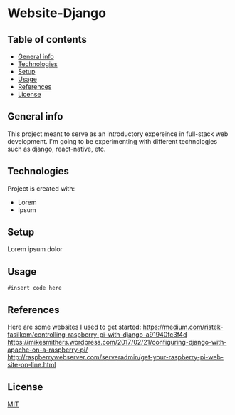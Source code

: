 # Website-Django

## Table of contents
* [General info](#general-info)
* [Technologies](#technologies)
* [Setup](#setup)
* [Usage](#usage)
* [References](#refernces)
* [License](#license)

## General info
This project meant to serve as an introductory expereince in full-stack web development. I'm going to be experimenting with different technologies such as django, react-native, etc. 
	
## Technologies
Project is created with:
*  Lorem
*  Ipsum
	
## Setup
Lorem ipsum dolor

## Usage
```
#insert code here
```

## References
Here are some websites I used to get started:
https://medium.com/ristek-fasilkom/controlling-raspberry-pi-with-django-a91940fc3f4d
https://mikesmithers.wordpress.com/2017/02/21/configuring-django-with-apache-on-a-raspberry-pi/
http://raspberrywebserver.com/serveradmin/get-your-raspberry-pi-web-site-on-line.html


## License
[MIT](https://github.com/nikpik97/Website-Django/blob/master/LICENSE)
